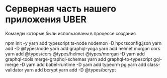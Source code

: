 # Серверная часть нашего приложения UBER

Команды которые были использованы в процессе создания

npm init -y
yarn add typescript ts-node nodemon -D
npx tsconfig.json
yarn add -D @types/node
yarn add graphql-yoga
yarn add helmet morgan cors
yarn add @types/cors @types/helmet @types/morgan -D
yarn add graphql-tools merge-graphql-schemas
yarn add graphql-to-typescript gql-merge -D
yarn add babel-runtime -D
yarn add typeorm pg 
yarn add class-validator
yarn add bcrypt
yarn add -D @types/bcrypt
